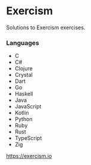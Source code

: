 # Exercism

Solutions to Exercism exercises.

### Languages

 - C
 - C#
 - Clojure
 - Crystal
 - Dart
 - Go
 - Haskell
 - Java
 - JavaScript
 - Kotlin
 - Python
 - Ruby
 - Rust
 - TypeScript
 - Zig

<https://exercism.io>
